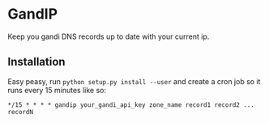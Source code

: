 # GandIP

Keep you gandi DNS records up to date with your current ip.

## Installation

Easy peasy, run `python setup.py install --user` and create a cron job so it runs every 15 minutes like so:

```
*/15 * * * * gandip your_gandi_api_key zone_name record1 record2 ... recordN
```
